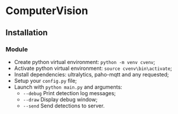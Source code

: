 # ComputerVision

## Installation

### Module

- Create python virtual environment: `python -m venv cvenv`;
- Activate python virtual environment: `source cvenv\bin\activate`;
- Install dependencies: ultralytics, paho-mqtt and any requested;
- Setup your `config.py` file;
- Launch with `python main.py` and arguments:
    - `--debug` Print detection log messages;
    - `--draw` Display debug window;
    - `--send` Send detections to server.